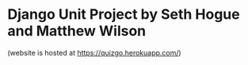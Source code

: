 # Django Unit Project by Seth Hogue and Matthew Wilson

(website is hosted at https://quizgo.herokuapp.com/)
